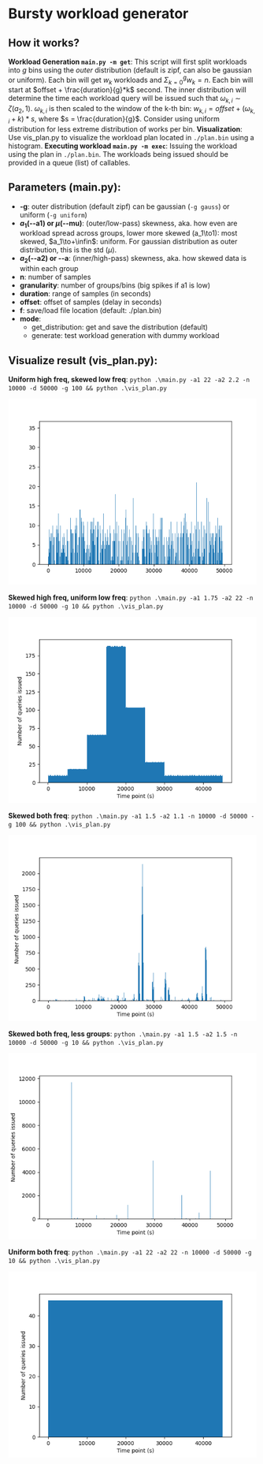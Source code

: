 # Bursty workload generator
## How it works?
**Workload Generation `main.py -m get`**: This script will first split workloads into *g* bins using the *outer* distribution (default is zipf, can also be gaussian or uniform). Each bin will get $w_k$ workloads and $\Sigma_{k=0}^{g}w_k = n$. Each bin will start at $offset + \frac{duration}{g}*k$ second. The inner distribution will determine the time each workload query will be issued such that $\omega_{k, i} \sim \zeta(a_2, 1)$. $\omega_{k, i}$ is then scaled to the window of the k-th bin: $w_{k, i} = offset + (\omega_{k, i} + k)*s$, where $s = \frac{duration}{g}$. Consider using uniform distribution for less extreme distribution of works per bin.
**Visualization**: Use vis_plan.py to visualize the workload plan located in `./plan.bin` using a histogram.
**Executing workload `main.py -m exec`**: Issuing the workload using the plan in `./plan.bin`. The workloads being issued should be provided in a queue (list) of callables.

## Parameters (main.py):
  - **-g**: outer distribution (default zipf) can be gaussian (`-g gauss`) or uniform (`-g uniform`)
  - **$a_1$(--a1) or $\mu$(--mu)**: (outer/low-pass) skewness, aka. how even are workload spread across groups, lower more skewed \(a_1\to1\): most skewed, $a_1\to+\infin$: uniform. For gaussian distribution as outer distribution, this is the std ($\mu$).
  - **$a_2$(--a2) or --a**: (inner/high-pass) skewness, aka. how skewed data is within each group
  - **n**: number of samples
  - **granularity**: number of groups/bins (big spikes if a1 is low)
  - **duration**: range of samples (in seconds)
  - **offset**: offset of samples (delay in seconds)
  - **f**: save/load file location (default: ./plan.bin)
  - **mode**: 
      - get_distribution: get and save the distribution (default)
      - generate: test workload generation with dummy workload

## Visualize result (vis_plan.py):
**Uniform high freq, skewed low freq**: `python .\main.py -a1 22 -a2 2.2 -n 10000 -d 50000 -g 100 && python .\vis_plan.py`

![Figure_1](/assets/Figure_1.png)

**Skewed high freq, uniform low freq**: `python .\main.py -a1 1.75 -a2 22 -n 10000 -d 50000 -g 10 && python .\vis_plan.py`

![Figure_5](/assets/Figure_4.png)

**Skewed both freq**: `python .\main.py -a1 1.5 -a2 1.1 -n 10000 -d 50000 -g 100 && python .\vis_plan.py`

![Figure_2](/assets/Figure_2.png)

**Skewed both freq, less groups**: `python .\main.py -a1 1.5 -a2 1.5 -n 10000 -d 50000 -g 10 && python .\vis_plan.py`

![Figure_3](/assets/Figure_3.png)

**Uniform both freq**: `python .\main.py -a1 22 -a2 22 -n 10000 -d 50000 -g 10 && python .\vis_plan.py`

![Figure_4](/assets/Figure_0.png)